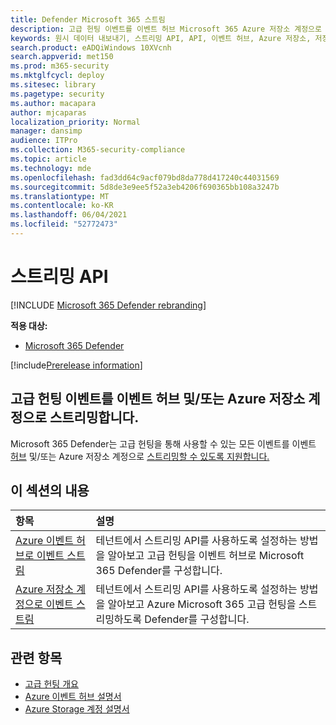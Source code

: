 ```yaml
---
title: Defender Microsoft 365 스트림
description: 고급 헌팅 이벤트를 이벤트 허브 Microsoft 365 Azure 저장소 계정으로 스트리밍하도록 Defender를 구성하는 방법을 설명합니다.
keywords: 원시 데이터 내보내기, 스트리밍 API, API, 이벤트 허브, Azure 저장소, 저장소 계정, 고급 헌팅, 원시 데이터 공유
search.product: eADQiWindows 10XVcnh
search.appverid: met150
ms.prod: m365-security
ms.mktglfcycl: deploy
ms.sitesec: library
ms.pagetype: security
ms.author: macapara
author: mjcaparas
localization_priority: Normal
manager: dansimp
audience: ITPro
ms.collection: M365-security-compliance
ms.topic: article
ms.technology: mde
ms.openlocfilehash: fad3dd64c9acf079bd8da778d417240c44031569
ms.sourcegitcommit: 5d8de3e9ee5f52a3eb4206f690365bb108a3247b
ms.translationtype: MT
ms.contentlocale: ko-KR
ms.lasthandoff: 06/04/2021
ms.locfileid: "52772473"
---
```

# <a name="streaming-api"></a>스트리밍 API

[!INCLUDE [Microsoft 365 Defender rebranding](../../includes/microsoft-defender.md)]

**적용 대상:**
- [Microsoft 365 Defender](https://go.microsoft.com/fwlink/?linkid=2118804)

[!include[Prerelease information](../../includes/prerelease.md)]

## <a name="stream-advanced-hunting-events-to-event-hubs-andor-azure-storage-account"></a>고급 헌팅 이벤트를 이벤트 허브 및/또는 Azure 저장소 계정으로 스트리밍합니다.

Microsoft 365 Defender는 고급 헌팅을 [](../defender/advanced-hunting-overview.md) 통해 사용할 수 있는 모든 이벤트를 이벤트 [허브](/azure/event-hubs/) 및/또는 Azure 저장소 계정으로 [스트리밍할 수 있도록 지원합니다.](/azure/event-hubs/)



## <a name="in-this-section"></a>이 섹션의 내용

항목 | 설명
:---|:---
[Azure 이벤트 허브로 이벤트 스트림](streaming-api-event-hub.md)| 테넌트에서 스트리밍 API를 사용하도록 설정하는 방법을 알아보고 고급 [](../defender/advanced-hunting-overview.md) 헌팅을 이벤트 허브로 Microsoft 365 Defender를 구성합니다.
[Azure 저장소 계정으로 이벤트 스트림](streaming-api-storage.md)| 테넌트에서 스트리밍 API를 사용하도록 설정하는 방법을 알아보고 Azure [](advanced-hunting-overview.md) Microsoft 365 고급 헌팅을 스트리밍하도록 Defender를 구성합니다.


## <a name="related-topics"></a>관련 항목
- [고급 헌팅 개요](../defender/advanced-hunting-overview.md)
- [Azure 이벤트 허브 설명서](/azure/event-hubs/)
- [Azure Storage 계정 설명서](/azure/storage/common/storage-account-overview)
